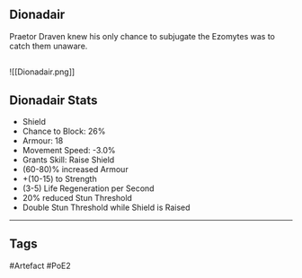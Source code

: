 ## Dionadair
Praetor Draven knew his only chance to subjugate
the Ezomytes was to catch them unaware.
##
![[Dionadair.png]]
## Dionadair Stats
- Shield
- Chance to Block: 26%
- Armour: 18
- Movement Speed: -3.0%
- Grants Skill: Raise Shield
- (60-80)% increased Armour
- +(10-15) to Strength
- (3-5) Life Regeneration per Second
- 20% reduced Stun Threshold
- Double Stun Threshold while Shield is Raised


---
## Tags
#Artefact
#PoE2